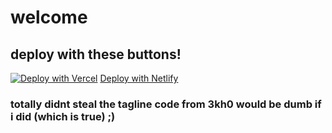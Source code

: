# welcome
## deploy with these buttons!
[![Deploy with Vercel](https://vercel.com/button)](https://vercel.com/new/clone?repository-url=https%3A%2F%2Fgithub.com%2Freal-kwellercat%2Freal-kwellercat.github.io)
[Deploy with Netlify](https://app.netlify.com/start/deploy?repository=https://github.com/real-kwellercat/real-kwellercat.github.io)

### totally didnt steal the  **tagline code from 3kh0** would be dumb if i did (which is true) ;)
